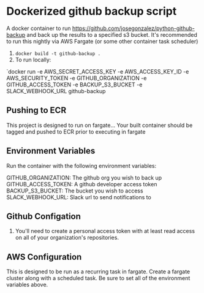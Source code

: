 # Dockerized github backup script
A docker container to run https://github.com/josegonzalez/python-github-backup and back up the results to a specified s3 bucket. It's recommended to run this nightly via AWS Fargate (or some other container task scheduler)

1. `docker build -t github-backup .`
1. To run locally: 

`docker run -e AWS_SECRET_ACCESS_KEY -e AWS_ACCESS_KEY_ID -e AWS_SECURITY_TOKEN -e GITHUB_ORGANIZATION -e GITHUB_ACCESS_TOKEN -e BACKUP_S3_BUCKET -e SLACK_WEBHOOK_URL github-backup

## Pushing to ECR
This project is designed to run on fargate... Your built container should be tagged and pushed to ECR prior to executing in fargate

## Environment Variables

Run the container with the following environment variables: 

GITHUB_ORGANIZATION: The github org you wish to back up
GITHUB_ACCESS_TOKEN: A github developer access token
BACKUP_S3_BUCKET: The bucket you wish to access
SLACK_WEBHOOK_URL: Slack url to send notifications to

## Github Configation
1. You'll need to create a personal access token with at least read access on all of your organization's repositories. 

## AWS Configuration
This is designed to be run as a recurring task in fargate. Create a fargate cluster along with a scheduled task. Be sure to set all of the environment variables above. 
